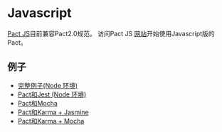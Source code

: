 # Javascript

[Pact JS](https://github.com/pact-foundation/pact-js)目前兼容Pact2.0规范。
访问Pact JS [网站](https://github.com/pact-foundation/pact-js)开始使用Javascript版的Pact。

## 例子

* [完整例子(Node 环境)](https://github.com/pact-foundation/pact-js/tree/master/examples/e2e)
* [Pact和Jest (Node 环境)](https://github.com/pact-foundation/pact-js/tree/master/examples/jest)
* [Pact和Mocha](https://github.com/pact-foundation/pact-js/tree/master/examples/mocha)
* [Pact和Karma + Jasmine](https://github.com/pact-foundation/pact-js/tree/master/karma/jasmine)
* [Pact和Karma + Mocha](https://github.com/pact-foundation/pact-js/tree/master/karma/mocha)
